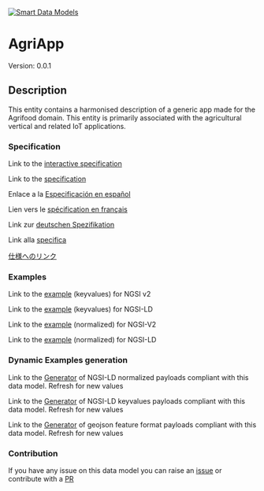[![Smart Data Models](https://smartdatamodels.org/wp-content/uploads/2022/01/SmartDataModels_logo.png "Logo")](https://smartdatamodels.org)
# AgriApp
Version: 0.0.1

## Description 

This entity contains a harmonised description of a generic app made for the Agrifood domain. This entity is primarily associated with the agricultural vertical and related IoT applications.
### Specification

Link to the [interactive specification](https://swagger.lab.fiware.org/?url=https://smart-data-models.github.io/dataModel.Agrifood/AgriApp/swagger.yaml)

Link to the [specification](https://github.com/smart-data-models/dataModel.Agrifood/blob/master/AgriApp/doc/spec.md)

Enlace a la [Especificación en español](https://github.com/smart-data-models/dataModel.Agrifood/blob/master/AgriApp/doc/spec_ES.md)

Lien vers le [spécification en français](https://github.com/smart-data-models/dataModel.Agrifood/blob/master/AgriApp/doc/spec_FR.md)

Link zur [deutschen Spezifikation](https://github.com/smart-data-models/dataModel.Agrifood/blob/master/AgriApp/doc/spec_DE.md)

Link alla [specifica](https://github.com/smart-data-models/dataModel.Agrifood/blob/master/AgriApp/doc/spec_IT.md)

[仕様へのリンク](https://github.com/smart-data-models/dataModel.Agrifood/blob/master/AgriApp/doc/spec_JA.md)
### Examples

Link to the [example](https://smart-data-models.github.io/dataModel.Agrifood/AgriApp/examples/example.json) (keyvalues) for NGSI v2

Link to the [example](https://smart-data-models.github.io/dataModel.Agrifood/AgriApp/examples/example.jsonld) (keyvalues) for NGSI-LD

Link to the [example](https://smart-data-models.github.io/dataModel.Agrifood/AgriApp/examples/example-normalized.json) (normalized) for NGSI-V2

Link to the [example](https://smart-data-models.github.io/dataModel.Agrifood/AgriApp/examples/example-normalized.jsonld) (normalized) for NGSI-LD
### Dynamic Examples generation

Link to the [Generator](https://smartdatamodels.org/extra/ngsi-ld_generator.php?schemaUrl=https://raw.githubusercontent.com/smart-data-models/dataModel.Agrifood/master/AgriApp/schema.json&email=info@smartdatamodels.org) of NGSI-LD normalized payloads compliant with this data model. Refresh for new values

Link to the [Generator](https://smartdatamodels.org/extra/ngsi-ld_generator_keyvalues.php?schemaUrl=https://raw.githubusercontent.com/smart-data-models/dataModel.Agrifood/master/AgriApp/schema.json&email=info@smartdatamodels.org) of NGSI-LD keyvalues payloads compliant with this data model. Refresh for new values

Link to the [Generator](https://smartdatamodels.org/extra/geojson_features_generator.php?schemaUrl=https://raw.githubusercontent.com/smart-data-models/dataModel.Agrifood/master/AgriApp/schema.json&email=info@smartdatamodels.org) of geojson feature format payloads compliant with this data model. Refresh for new values
### Contribution

 If you have any issue on this data model you can raise an [issue](https://github.com/smart-data-models/dataModel.Agrifood/issues)  or contribute with a [PR](https://github.com/smart-data-models/dataModel.Agrifood/pulls)
